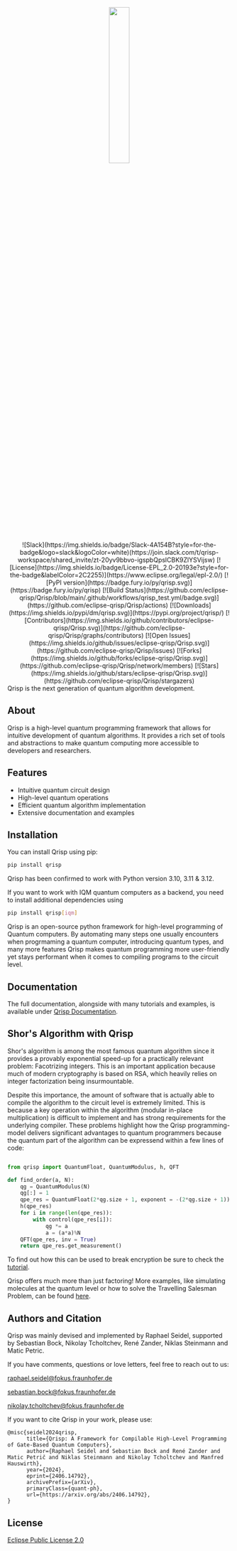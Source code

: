 <p align="center" width="100%"><img src="https://github.com/eclipse-qrisp/Qrisp/blob/main/logo/qrisp_logo.png" width=30% height=30%></p>

</h1><br>

<center>
![Slack](https://img.shields.io/badge/Slack-4A154B?style=for-the-badge&logo=slack&logoColor=white)(https://join.slack.com/t/qrisp-workspace/shared_invite/zt-20yv9bbvo-igspbQpslCBK9ZlYSVijsw)
[![License](https://img.shields.io/badge/License-EPL_2.0-20193e?style=for-the-badge&labelColor=2C2255)](https://www.eclipse.org/legal/epl-2.0/)
[![PyPI version](https://badge.fury.io/py/qrisp.svg)](https://badge.fury.io/py/qrisp)
[![Build Status](https://github.com/eclipse-qrisp/Qrisp/blob/main/.github/workflows/qrisp_test.yml/badge.svg)](https://github.com/eclipse-qrisp/Qrisp/actions)
[![Downloads](https://img.shields.io/pypi/dm/qrisp.svg)](https://pypi.org/project/qrisp/)
[![Contributors](https://img.shields.io/github/contributors/eclipse-qrisp/Qrisp.svg)](https://github.com/eclipse-qrisp/Qrisp/graphs/contributors)
[![Open Issues](https://img.shields.io/github/issues/eclipse-qrisp/Qrisp.svg)](https://github.com/eclipse-qrisp/Qrisp/issues)
[![Forks](https://img.shields.io/github/forks/eclipse-qrisp/Qrisp.svg)](https://github.com/eclipse-qrisp/Qrisp/network/members)
[![Stars](https://img.shields.io/github/stars/eclipse-qrisp/Qrisp.svg)](https://github.com/eclipse-qrisp/Qrisp/stargazers)
</center>
Qrisp is the next generation of quantum algorithm development.

## About

Qrisp is a high-level quantum programming framework that allows for intuitive development of quantum algorithms. It provides a rich set of tools and abstractions to make quantum computing more accessible to developers and researchers.

## Features

- Intuitive quantum circuit design
- High-level quantum operations
- Efficient quantum algorithm implementation
- Extensive documentation and examples

## Installation

You can install Qrisp using pip:

```bash
pip install qrisp
```
Qrisp has been confirmed to work with Python version 3.10, 3.11 & 3.12.

If you want to work with IQM quantum computers as a backend, you need to install additional dependencies using
```bash
pip install qrisp[iqm]
```

Qrisp is an open-source python framework for high-level programming of Quantum computers.
By automating many steps one usually encounters when progrmaming a quantum computer, introducing quantum types, and many more features Qrisp makes quantum programming more user-friendly yet stays performant when it comes to compiling programs to the circuit level.

## Documentation
The full documentation, alongside with many tutorials and examples, is available under [Qrisp Documentation](https://www.qrisp.eu/).

## Shor's Algorithm with Qrisp

Shor's algorithm is among the most famous quantum algorithm since it provides a provably exponential speed-up for a practically relevant problem: Facotrizing integers. This is an important application because much of modern cryptography is based on RSA, which heavily relies on integer factorization being insurmountable.

Despite this importance, the amount of software that is actually able to compile the algorithm to the circuit level is extremely limited. This is because a key operation within the algorithm (modular in-place multiplication) is difficult to implement and has strong requirements for the underlying compiler. These problems highlight how the Qrisp programming-model delivers significant advantages to quantum programmers because the quantum part of the algorithm can be expressend within a few lines of code:

```python

from qrisp import QuantumFloat, QuantumModulus, h, QFT

def find_order(a, N):
    qg = QuantumModulus(N)
    qg[:] = 1
    qpe_res = QuantumFloat(2*qg.size + 1, exponent = -(2*qg.size + 1))
    h(qpe_res)
    for i in range(len(qpe_res)):
        with control(qpe_res[i]):
            qg *= a
            a = (a*a)%N
    QFT(qpe_res, inv = True)
    return qpe_res.get_measurement()
```

To find out how this can be used to break encryption be sure to check the [tutorial](https://www.qrisp.eu/general/tutorial.html).

Qrisp offers much more than just factoring! More examples, like simulating molecules at the quantum level or how to solve the Travelling Salesman Problem, can be found [here](https://www.qrisp.eu/general/tutorial.html).

## Authors and Citation
Qrisp was mainly devised and implemented by Raphael Seidel, supported by Sebastian Bock, Nikolay Tcholtchev, René Zander, Niklas Steinmann and Matic Petric.

If you have comments, questions or love letters, feel free to reach out to us:

raphael.seidel@fokus.fraunhofer.de

sebastian.bock@fokus.fraunhofer.de

nikolay.tcholtchev@fokus.fraunhofer.de

If you want to cite Qrisp in your work, please use:

```
@misc{seidel2024qrisp,
      title={Qrisp: A Framework for Compilable High-Level Programming of Gate-Based Quantum Computers}, 
      author={Raphael Seidel and Sebastian Bock and René Zander and Matic Petrič and Niklas Steinmann and Nikolay Tcholtchev and Manfred Hauswirth},
      year={2024},
      eprint={2406.14792},
      archivePrefix={arXiv},
      primaryClass={quant-ph},
      url={https://arxiv.org/abs/2406.14792}, 
}
```


## License
[Eclipse Public License 2.0](https://github.com/fraunhoferfokus/Qrisp/blob/main/LICENSE)

